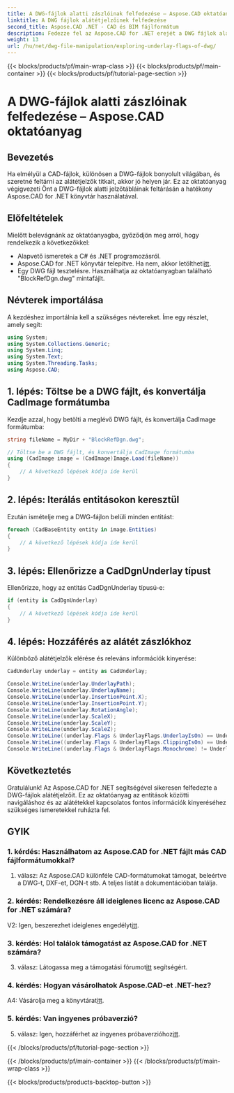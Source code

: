 ```yaml
---
title: A DWG-fájlok alatti zászlóinak felfedezése – Aspose.CAD oktatóanyag
linktitle: A DWG fájlok alátétjelzőinek felfedezése
second_title: Aspose.CAD .NET - CAD és BIM fájlformátum
description: Fedezze fel az Aspose.CAD for .NET erejét a DWG fájlok alátétjelzőinek felfedezésében. Kövesse lépésenkénti útmutatónkat.
weight: 13
url: /hu/net/dwg-file-manipulation/exploring-underlay-flags-of-dwg/
---
```


{{< blocks/products/pf/main-wrap-class >}}
{{< blocks/products/pf/main-container >}}
{{< blocks/products/pf/tutorial-page-section >}}

# A DWG-fájlok alatti zászlóinak felfedezése – Aspose.CAD oktatóanyag

## Bevezetés

Ha elmélyül a CAD-fájlok, különösen a DWG-fájlok bonyolult világában, és szeretné feltárni az alátétjelzők titkait, akkor jó helyen jár. Ez az oktatóanyag végigvezeti Önt a DWG-fájlok alatti jelzőtábláinak feltárásán a hatékony Aspose.CAD for .NET könyvtár használatával.

## Előfeltételek

Mielőtt belevágnánk az oktatóanyagba, győződjön meg arról, hogy rendelkezik a következőkkel:

- Alapvető ismeretek a C# és .NET programozásról.
-  Aspose.CAD for .NET könyvtár telepítve. Ha nem, akkor letöltheti[itt](https://releases.aspose.com/cad/net/).
- Egy DWG fájl tesztelésre. Használhatja az oktatóanyagban található "BlockRefDgn.dwg" mintafájlt.

## Névterek importálása

A kezdéshez importálnia kell a szükséges névtereket. Íme egy részlet, amely segít:

```csharp
using System;
using System.Collections.Generic;
using System.Linq;
using System.Text;
using System.Threading.Tasks;
using Aspose.CAD;

```

## 1. lépés: Töltse be a DWG fájlt, és konvertálja CadImage formátumba

Kezdje azzal, hogy betölti a meglévő DWG fájlt, és konvertálja CadImage formátumba:

```csharp
string fileName = MyDir + "BlockRefDgn.dwg";

// Töltse be a DWG fájlt, és konvertálja CadImage formátumba
using (CadImage image = (CadImage)Image.Load(fileName))
{
    // A következő lépések kódja ide kerül
}
```

## 2. lépés: Iterálás entitásokon keresztül

Ezután ismételje meg a DWG-fájlon belüli minden entitást:

```csharp
foreach (CadBaseEntity entity in image.Entities)
{
    // A következő lépések kódja ide kerül
}
```

## 3. lépés: Ellenőrizze a CadDgnUnderlay típust

Ellenőrizze, hogy az entitás CadDgnUnderlay típusú-e:

```csharp
if (entity is CadDgnUnderlay)
{
    // A következő lépések kódja ide kerül
}
```

## 4. lépés: Hozzáférés az alátét zászlókhoz

Különböző alátétjelzők elérése és releváns információk kinyerése:

```csharp
CadUnderlay underlay = entity as CadUnderlay;

Console.WriteLine(underlay.UnderlayPath);
Console.WriteLine(underlay.UnderlayName);
Console.WriteLine(underlay.InsertionPoint.X);
Console.WriteLine(underlay.InsertionPoint.Y);
Console.WriteLine(underlay.RotationAngle);
Console.WriteLine(underlay.ScaleX);
Console.WriteLine(underlay.ScaleY);
Console.WriteLine(underlay.ScaleZ);
Console.WriteLine((underlay.Flags & UnderlayFlags.UnderlayIsOn) == UnderlayFlags.UnderlayIsOn);
Console.WriteLine((underlay.Flags & UnderlayFlags.ClippingIsOn) == UnderlayFlags.ClippingIsOn);
Console.WriteLine((underlay.Flags & UnderlayFlags.Monochrome) != UnderlayFlags.Monochrome);
```

## Következtetés

Gratulálunk! Az Aspose.CAD for .NET segítségével sikeresen felfedezte a DWG-fájlok alátétjelzőit. Ez az oktatóanyag az entitások közötti navigáláshoz és az alátétekkel kapcsolatos fontos információk kinyeréséhez szükséges ismeretekkel ruházta fel.

## GYIK

### 1. kérdés: Használhatom az Aspose.CAD for .NET fájlt más CAD fájlformátumokkal?

1. válasz: Az Aspose.CAD különféle CAD-formátumokat támogat, beleértve a DWG-t, DXF-et, DGN-t stb. A teljes listát a dokumentációban találja.

### 2. kérdés: Rendelkezésre áll ideiglenes licenc az Aspose.CAD for .NET számára?

 V2: Igen, beszerezhet ideiglenes engedélyt[itt](https://purchase.aspose.com/temporary-license/).

### 3. kérdés: Hol találok támogatást az Aspose.CAD for .NET számára?

 3. válasz: Látogassa meg a támogatási fórumot[itt](https://forum.aspose.com/c/cad/19) segítségért.

### 4. kérdés: Hogyan vásárolhatok Aspose.CAD-et .NET-hez?

A4: Vásárolja meg a könyvtárat[itt](https://purchase.aspose.com/buy).

### 5. kérdés: Van ingyenes próbaverzió?

 5. válasz: Igen, hozzáférhet az ingyenes próbaverzióhoz[itt](https://releases.aspose.com/).

{{< /blocks/products/pf/tutorial-page-section >}}

{{< /blocks/products/pf/main-container >}}
{{< /blocks/products/pf/main-wrap-class >}}

{{< blocks/products/products-backtop-button >}}
